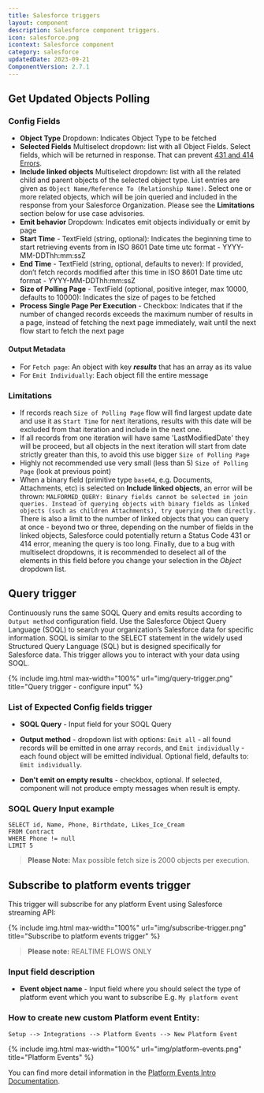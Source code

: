 ```yaml
---
title: Salesforce triggers
layout: component
description: Salesforce component triggers.
icon: salesforce.png
icontext: Salesforce component
category: salesforce
updatedDate: 2023-09-21
ComponentVersion: 2.7.1
---
```


## Get Updated Objects Polling

### Config Fields

 * **Object Type** Dropdown: Indicates Object Type to be fetched
 * **Selected Fields** Multiselect dropdown: list with all Object Fields. Select fields, which will be returned in response. That can prevent [431 and 414 Errors](https://developer.salesforce.com/docs/atlas.en-us.salesforce_app_limits_cheatsheet.meta/salesforce_app_limits_cheatsheet/salesforce_app_limits_platform_api.htm).
 * **Include linked objects** Multiselect dropdown: list with all the related child and parent objects of the selected object type. List entries are given as `Object Name/Reference To (Relationship Name)`. Select one or more related objects, which will be join queried and included in the response from your Salesforce Organization. Please see the **Limitations** section below for use case advisories.
 * **Emit behavior** Dropdown: Indicates emit objects individually or emit by page
 * **Start Time** - TextField (string, optional): Indicates the beginning time to start retrieving events from in ISO 8601 Date time utc format - YYYY-MM-DDThh:mm:ssZ
 * **End Time** - TextField (string, optional, defaults to never): If provided, don’t fetch records modified after this time in ISO 8601 Date time utc format - YYYY-MM-DDThh:mm:ssZ
 * **Size of Polling Page** - TextField (optional, positive integer, max 10000, defaults to 10000): Indicates the size of pages to be fetched
 * **Process Single Page Per Execution** - Checkbox: Indicates that if the number of changed records exceeds the maximum number of results in a page, instead of fetching the next page immediately, wait until the next flow start to fetch the next page

#### Output Metadata

- For `Fetch page`: An object with key ***results*** that has an array as its value
- For `Emit Individually`:  Each object fill the entire message

### Limitations

 * If records reach `Size of Polling Page` flow will find largest update date and use it as `Start Time` for next iterations, results with this date will be excluded from that iteration and include in the next one.
 * If all records from one iteration will have same 'LastModifiedDate' they will be proceed, but all objects in the next iteration will start from date strictly greater than this, to avoid this use bigger `Size of Polling Page`
 * Highly not recommended use very small (less than 5) `Size of Polling Page` (look at previous point)
 * When a binary field (primitive type `base64`, e.g. Documents, Attachments, etc) is selected on **Include linked objects**, an error will be thrown: `MALFORMED_QUERY: Binary fields cannot be selected in join queries. Instead of querying objects with binary fields as linked objects (such as children Attachments), try querying them directly.` There is also a limit to the number of linked objects that you can query at once - beyond two or three, depending on the number of fields in the linked objects, Salesforce could potentially return a Status Code 431 or 414 error, meaning the query is too long. Finally, due to a bug with multiselect dropdowns, it is recommended to deselect all of the elements in this field before you change your selection in the *Object* dropdown list.

## Query trigger

Continuously runs the same SOQL Query and emits results according to `Output method` configuration field.
Use the Salesforce Object Query Language (SOQL) to search your organization’s Salesforce data for specific information.
SOQL is similar to the SELECT statement in the widely used Structured Query Language (SQL) but is designed specifically for Salesforce data.
This trigger allows you to interact with your data using SOQL.

{% include img.html max-width="100%" url="img/query-trigger.png" title="Query trigger - configure input" %}

### List of Expected Config fields trigger

* **SOQL Query** - Input field for your SOQL Query

* **Output method** - dropdown list with options: `Emit all` - all found records will be emitted in one array `records`, and `Emit individually` - each found object will be emitted individual. Optional field, defaults to: `Emit individually`.

* **Don't emit on empty results** - checkbox, optional. If selected, component will not produce empty messages when result is empty.

### SOQL Query Input example

```
SELECT id, Name, Phone, Birthdate, Likes_Ice_Cream
FROM Contract
WHERE Phone != null
LIMIT 5
```

>**Please Note:** Max possible fetch size is 2000 objects per execution.

## Subscribe to platform events trigger

This trigger will subscribe for any platform Event using Salesforce streaming API:

{% include img.html max-width="100%" url="img/subscribe-trigger.png" title="Subscribe to platform events trigger" %}

>**Please note:** REALTIME FLOWS ONLY

### Input field description

* **Event object name** - Input field where you should select the type of platform event which you want to subscribe E.g. `My platform event`

### How to create new custom Platform event Entity:

`Setup --> Integrations --> Platform Events --> New Platform Event`

{% include img.html max-width="100%" url="img/platform-events.png" title="Platform Events" %}

You can find more detail information in the [Platform Events Intro Documentation](https://developer.salesforce.com/docs/atlas.en-us.platform_events.meta/platform_events/platform_events_intro.htm).
